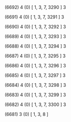 (6692) 4 (0) [ 1, 3, 7, 3290 ] 3 


(6691) 4 (0) [ 1, 3, 7, 3291 ] 3 


(6690) 4 (0) [ 1, 3, 7, 3292 ] 3 


(6689) 4 (0) [ 1, 3, 7, 3293 ] 3 


(6688) 4 (0) [ 1, 3, 7, 3294 ] 3 


(6687) 4 (0) [ 1, 3, 7, 3295 ] 3 


(6686) 4 (0) [ 1, 3, 7, 3296 ] 3 


(6685) 4 (0) [ 1, 3, 7, 3297 ] 3 


(6684) 4 (0) [ 1, 3, 7, 3298 ] 3 


(6683) 4 (0) [ 1, 3, 7, 3299 ] 3 


(6682) 4 (0) [ 1, 3, 7, 3300 ] 3 


(6681) 3 (0) [ 1, 3, 8 ]  

